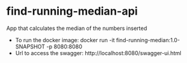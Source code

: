 # find-running-median-api
App that calculates the median of the numbers inserted

* To run the docker image: docker run -it find-running-median:1.0-SNAPSHOT  -p 8080:8080
* Url to access the swagger: http://localhost:8080/swagger-ui.html
